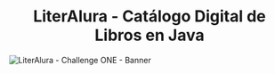 <h1 align="center"> LiterAlura - Catálogo Digital de Libros en Java </h1>

![LiterAlura - Challenge ONE - Banner](https://github.com/samantha09s/LiterAlura-ChallengeONE/assets/140031528/ab128db4-25f6-4f44-9ee3-bcb03456f37d)
